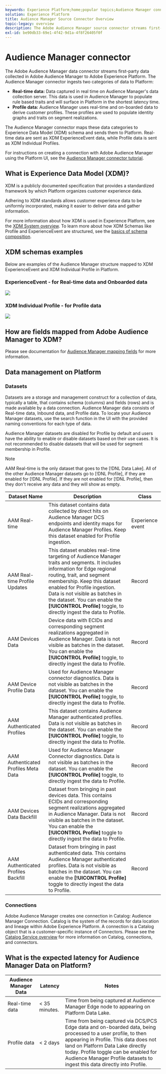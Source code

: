 ```yaml
---
keywords: Experience Platform;home;popular topics;Audience Manager connector;Audience manager;audience manager
solution: Experience Platform
title: Audience Manager Source Connector Overview
topic-legacy: overview
description: The Adobe Audience Manager source connector streams first-party data collected in Audience Manager to Adobe Experience Platform.
exl-id: be90db33-69e1-4f42-9d1a-4f8f26405f0f
---
```

# Audience Manager connector

The Adobe Audience Manager data connector streams first-party data collected in Adobe Audience Manager to Adobe Experience Platform. The Audience Manager connector ingests two categories of data to Platform:

- **Real-time data:** Data captured in real time on Audience Manager's data collection server. This data is used in Audience Manager to populate rule based traits and will surface in Platform in the shortest latency time.
- **Profile data:** Audience Manager uses real-time and on-boarded data to derive customer profiles. These profiles are used to populate identity graphs and traits on segment realizations.

The Audience Manager connector maps these data categories to Experience Data Model (XDM) schema and sends them to Platform. Real-time data are sent as XDM ExperienceEvent data, while Profile data is sent as XDM Individual Profiles.

For instructions on creating a connection with Adobe Audience Manager using the Platform UI, see the [Audience Manager connector tutorial](../../tutorials/ui/create/adobe-applications/audience-manager.md).

## What is Experience Data Model (XDM)?

XDM is a publicly documented specification that provides a standardized framework by which Platform organizes customer experience data.

Adhering to XDM standards allows customer experience data to be uniformly incorporated, making it easier to deliver data and gather information.

For more information about how XDM is used in Experience Platform, see the [XDM System overview](../../../xdm/home.md). To learn more about how XDM Schemas like Profile and ExperienceEvent are structured, see the [basics of schema composition](../../../xdm/schema/composition.md).

## XDM schemas examples

Below are examples of the Audience Manager structure mapped to XDM ExperienceEvent and XDM Individual Profile in Platform.

### ExperienceEvent - for Real-time data and Onboarded data

![](images/aam-experience-events-for-dcs-and-onboarding-data.png)

### XDM Individual Profile - for Profile data

![](images/aam-profile-xdm-for-profile-data.png)

## How are fields mapped from Adobe Audience Manager to XDM?

Please see documentation for [Audience Manager mapping fields](./mapping/audience-manager.md) for more information.

## Data management on Platform

### Datasets

Datasets are a storage and management construct for a collection of data, typically a table, that contains schema (columns) and fields (rows) and is made available by a data connection. Audience Manager data consists of Real-time data, Inbound data, and Profile data. To locate your Audience Manager datasets, use the search function in the UI with the provided naming conventions for each type of data.

Audience Manager datasets are disabled for Profile by default and users have the ability to enable or disable datasets based on their use cases. It is not recommended to disable datasets that will be used for segment membership in Profile.

>[!NOTE]
>
>AAM Real-time is the only dataset that goes to the [!DNL Data Lake]. All of the other Audience Manager datasets go to [!DNL Profile], if they are enabled for [!DNL Profile]. If they are not enabled for [!DNL Profile], then they don't receive any data and they will show as empty.

| Dataset Name | Description | Class |
| --- | --- | --- |
| AAM Real-time | This dataset contains data collected by direct hits on Audience Manager DCS endpoints and identity maps for Audience Manager Profiles. Keep this dataset enabled for Profile ingestion. | Experience event |
| AAM Real-time Profile Updates | This dataset enables real-time targeting of Audience Manager traits and segments. It includes information for Edge regional routing, trait, and segment membership. Keep this dataset enabled for Profile ingestion. Data is not visible as batches in the dataset. You can enable the **[!UICONTROL Profile]** toggle, to directly ingest the data to Profile. | Record |
| AAM Devices Data | Device data with ECIDs and corresponding segment realizations aggregated in Audience Manager. Data is not visible as batches in the dataset. You can enable the **[!UICONTROL Profile]** toggle, to directly ingest the data to Profile.  | Record |
| AAM Device Profile Data | Used for Audience Manager connector diagnostics. Data is not visible as batches in the dataset. You can enable the **[!UICONTROL Profile]** toggle, to directly ingest the data to Profile.  | Record |
| AAM Authenticated Profiles | This dataset contains Audience Manager authenticated profiles. Data is not visible as batches in the dataset. You can enable the **[!UICONTROL Profile]** toggle, to directly ingest the data to Profile. | Record |
| AAM Authenticated Profiles Meta Data | Used for Audience Manager Connector diagnostics. Data is not visible as batches in the dataset. You can enable the **[!UICONTROL Profile]** toggle, to directly ingest the data to Profile. | Record |
| AAM Devices Data Backfill | Dataset from bringing in past devices data. This contains ECIDs and corresponding segment realizations aggregated in Audience Manager. Data is not visible as batches in the dataset. You can enable the **[!UICONTROL Profile]** toggle to directly ingest the data to Profile. | Record |
| AAM Authenticated Profiles Backfill | Dataset from bringing in past authenticated data. This contains Audience Manager authenticated profiles. Data is not visible as batches in the dataset. You can enable the **[!UICONTROL Profile]** toggle to directly ingest the data to Profile. | Record |

### Connections

Adobe Audience Manager creates one connection in Catalog: Audience Manager Connection. Catalog is the system of the records for data location and lineage within Adobe Experience Platform. A connection is a Catalog object that is a customer-specific instance of Connectors. Please see the [Catalog Service overview](../../../catalog/home.md) for more information on Catalog, connections, and connectors.

## What is the expected latency for Audience Manager Data on Platform?

| Audience Manager Data | Latency | Notes |
| --- | --- | --- |
| Real-time data | < 35 minutes. | Time from being captured at Audience Manager Edge node to appearing on Platform Data Lake. |
| Profile data | < 2 days  | Time from being captured via DCS/PCS Edge data and on-boarded data, being processed to a user profile, to then appearing in Profile. This data does not land on Platform Data Lake directly today. Profile toggle can be enabled for Audience Manager Profile datasets to ingest this data directly into Profile. |
